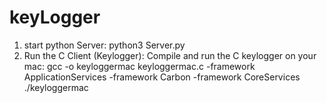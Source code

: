 # keyLogger
1. start python Server:
    python3 Server.py
2. Run the C Client (Keylogger): Compile and run the C keylogger on your mac:
    gcc -o keyloggermac keyloggermac.c -framework ApplicationServices -framework Carbon -framework CoreServices
    ./keyloggermac